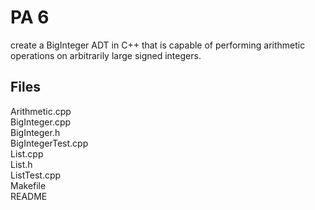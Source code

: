 # PA 6
create a BigInteger ADT in C++ that is capable of performing arithmetic operations on arbitrarily large signed integers.

## Files
Arithmetic.cpp\
BigInteger.cpp\
BigInteger.h\
BigIntegerTest.cpp\
List.cpp\
List.h\
ListTest.cpp\
Makefile\
README
